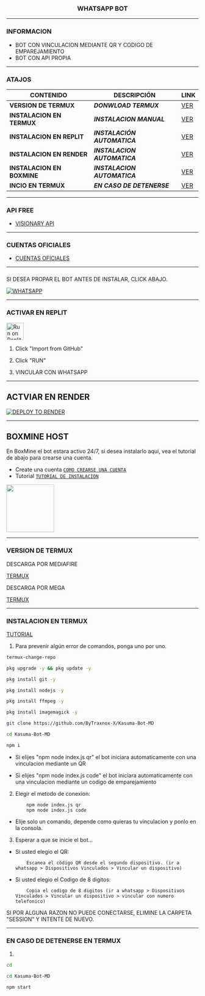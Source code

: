 <h3 align="center">WHATSAPP BOT</h3>

***
### INFORMACION
- BOT CON VINCULACION MEDIANTE QR Y CODIGO DE EMPAREJAMIENTO
- BOT CON API PROPIA

***

### ATAJOS

| CONTENIDO | DESCRIPCIÓN | LINK |
|------|-------------|-------|
| **VERSION DE TERMUX** | ***DONWLOAD TERMUX*** |[VER](https://github.com/ByTraxnox-X/Kasuma-Bot-MD?tab=readme-ov-file#version-de-termux) |
| **INSTALACION EN TERMUX** | ***INSTALACION MANUAL*** |[VER](https://github.com/ByTraxnox-X/Kasuma-Bot-MD?tab=readme-ov-file#instalacion-en-termux) |
| **INSTALACION EN REPLIT** | ***INSTALACIÓN AUTOMATICA*** |[VER](https://github.com/ByTraxnox-X/Kasuma-Bot-MD?tab=readme-ov-file#activar-en-replit) |
| **INSTALACION EN RENDER** | ***INSTALACION AUTOMATICA*** |[VER](https://github.com/ByTraxnox-X/Kasuma-Bot-MD?tab=readme-ov-file#actviar-en-render) |
| **INSTALACION EN BOXMINE** | ***INSTALACION AUTOMATICA*** |[VER](https://github.com/ByTraxnox-X/Kasuma-Bot-MD?tab=readme-ov-file#boxmine-host) |
| **INCIO EN TERMUX** | ***EN CASO DE DETENERSE*** |[VER](https://github.com/ByTraxnox-X/Kasuma-Bot-MD?tab=readme-ov-file#en-caso-de-detenerse-en-termux) |

***

### API FREE
-  [VISIONARY API](https://visionaryapi.boxmine.xyz/)

***

### CUENTAS OFICIALES
-  [CUENTAS OFICIALES](https://solo.to/kasuma)

***

###
SI DESEA PROPAR EL BOT ANTES DE INSTALAR, CLICK ABAJO.

[![WHATSAPP](https://img.shields.io/badge/KasumaBot-25D366?style=for-the-badge&logo=whatsapp&logoColor=white)](https://api.whatsapp.com/send/?phone=573215683772&text&type=phone_number&app_absent=0) 

***

### ACTIVAR EN REPLIT
<a target="_blank" href="https://replit.com/github/ByTraxnox-X/Kasuma-Bot-MD"><img alt="Run on Replit" src="https://binbashbanana.github.io/deploy-buttons/buttons/remade/replit.svg" height="45px"></a>

1. Click "Import from GitHub"

2. Click "RUN"

3. VINCULAR CON WHATSAPP

***

## ACTVIAR EN RENDER
[![DEPLOY TO RENDER](https://render.com/images/deploy-to-render-button.svg)](https://dashboard.render.com/blueprint/new?repo=https%3A%2F%2Fgithub.com%2FByTraxnox-X%2FKasuma-Bot-MD)

***

## BOXMINE HOST

En BoxMine el bot estara activo 24/7, si desea instalarlo aqui, vea el tutorial de abajo para crearse una cuenta.

* Create una cuenta [`COMO CREARSE UNA CUENTA`](https://www.youtube.com/watch?v=ZAwBLuNmIlI)
* Tutorial  [`TUTORIAL DE INSTALACION`]()

<a href="https://boxmineworld.com"><img src="https://i.imgur.com/allAyd4.png" height="125px"></a>

***

### VERSION DE TERMUX

DESCARGA POR MEDIAFIRE

[TERMUX](https://www.mediafire.com/file/w0y0wkgrwl6sxtl/com.termux_118.apk/file) 

DESCARGA POR MEGA 

[TERMUX](https://mega.nz/file/8ms2wSxZ#jVRHw31hJiZTMZjd09vEFLrfjmlOK7EybnU9bqLn-yg) 

***

### INSTALACION EN TERMUX

[TUTORIAL](https://youtu.be/IOzudtyN87U?si=spflnObmfSHXnVa5) 

1. Para prevenir algún error de comandos, ponga uno por uno.

```sh
termux-change-repo
```

```sh
pkg upgrade -y && pkg update -y
```

```sh
pkg install git -y
```

```sh
pkg install nodejs -y
```

```sh
pkg install ffmpeg -y
```

```sh
pkg install imagemagick -y
```

```sh
git clone https://github.com/ByTraxnox-X/Kasuma-Bot-MD
```

```sh
cd Kasuma-Bot-MD
```

```sh
npm i 
```

*  Si elijes "npm node index.js qr" el bot iniciara automaticamente con una vinculacion mediante un QR

*  Si elijes "npm node index.js code" el bot iniciara automaticamente con una vinculacion mediante un codigo de emparejamiento

2. Elegir el metodo de conexion:
    
           npm node index.js qr  
           npm node index.js code

* Elije solo un comando, depende como quieras tu vinculacion y ponlo en la consola.

3. Esperar a que se inicie el bot...

* Si usted elegio el QR:

          Escanea el código QR desde el segundo dispositivo. (ir a whatsapp > Dispositivos Vinculados > Vincular un dispositivo)

* Si usted elegio el Codigo de 8 digitos:

          Copia el codigo de 8 digitos (ir a whatsapp > Dispositivos Vinculados > Vincular un dispositivo > vincular con numero telefonico)


SI POR ALGUNA RAZON NO PUEDE CONECTARSE, ELIMINE LA CARPETA "SESSION" Y INTENTE DE NUEVO.

***

### EN CASO DE DETENERSE EN TERMUX
1. 
```sh
cd 
```

```sh
cd Kasuma-Bot-MD
```

```sh
npm start
```
